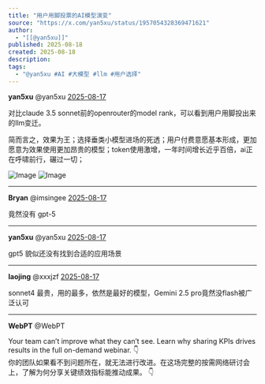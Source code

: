 ```yaml
---
title: "用户用脚投票的AI模型演变"
source: "https://x.com/yan5xu/status/1957054328369471621"
author:
  - "[[@yan5xu]]"
published: 2025-08-18
created: 2025-08-18
description:
tags:
  - "@yan5xu #AI #大模型 #llm #用户选择"
---
```

**yan5xu** @yan5xu [2025-08-17](https://x.com/yan5xu/status/1957054328369471621/history)

对比claude 3.5 sonnet前的openrouter的model rank，可以看到用户用脚投出来的llm变迁。

简而言之，效果为王；选择垂类小模型进场的死透；用户付费意愿基本形成，更加愿意为效果使用更加昂贵的模型；token使用激增，一年时间增长近乎百倍，ai正在呼啸前行，碾过一切；

![Image](https://pbs.twimg.com/media/GyjYMlubkAAKCS_?format=jpg&name=large) ![Image](https://pbs.twimg.com/media/GyjYOgCbsAAiof4?format=jpg&name=large)

---

**Bryan** @imsingee [2025-08-17](https://x.com/imsingee/status/1957072691636076566)

竟然没有 gpt-5

---

**yan5xu** @yan5xu [2025-08-17](https://x.com/yan5xu/status/1957076761973334070)

gpt5 貌似还没有找到合适的应用场景

---

**laojing** @xxxjzf [2025-08-17](https://x.com/xxxjzf/status/1957226311598199224)

sonnet4 最贵，用的最多，依然是最好的模型，Gemini 2.5 pro竟然没flash被广泛认可

---

**WebPT** @WebPT

Your team can’t improve what they can’t see. Learn why sharing KPIs drives results in the full on-demand webinar. 👇  
你的团队如果看不到问题所在，就无法进行改进。在这场完整的按需网络研讨会上，了解为何分享关键绩效指标能推动成果。 👇